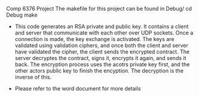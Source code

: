 Comp 6376 Project
The makefile for this project can be found in Debug/
cd Debug
make
* This code generates an RSA private and public key. It contains a client and server that communicate with each other over UDP sockets. Once a connection is made, the key exchange is activated. The keys are validated using validation ciphers, and once both the client and server have validated the cipher, the client sends the encrypted contract. The server decryptes the contract, signs it, encrypts it again, and sends it back. The encryption process uses the acotrs private key first, and the other actors public key to finish the encyption. The decryption is the inverse of this.

* Please refer to the word document for more details
